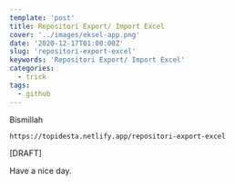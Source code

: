 ```yaml
---
template: 'post'
title: Repositori Export/ Import Excel
cover: '../images/eksel-app.png'
date: '2020-12-17T01:00:00Z'
slug: 'repositori-export-excel'
keywords: 'Repositori Export/ Import Excel'
categories:
  - trick
tags:
  - github
---
```


Bismillah

```git
https://topidesta.netlify.app/repositori-export-excel
```

[DRAFT]

Have a nice day.
